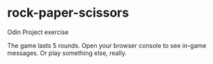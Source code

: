 # rock-paper-scissors
Odin Project exercise

The game lasts 5 rounds.
Open your browser console to see in-game messages.
Or play something else, really.
